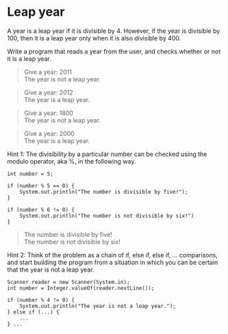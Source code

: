 # Leap year
A year is a leap year if it is divisible by 4. However, if the year is divisible by 100, then it is a leap year only when it is also divisible by 400.

Write a program that reads a year from the user, and checks whether or not it is a leap year.

>  Give a year: 2011 <br>
The year is not a leap year.

> Give a year: 2012 <br>
The year is a leap year.

> Give a year: 1800 <br>
The year is not a leap year.

> Give a year: 2000 <br>
The year is a leap year.

Hint 1: The divisibility by a particular number can be checked using the modulo operator, aka %, in the following way.
```
int number = 5;

if (number % 5 == 0) {
    System.out.println("The number is divisible by five!");
}

if (number % 6 != 0) {
    System.out.println("The number is not divisible by six!")
}
```
> The number is divisible by five! <br>
The number is not divisible by six!

Hint 2: Think of the problem as a chain of if, else if, else if, ... comparisons, and start building the program from a situation in which you can be certain that the year is not a leap year.

```
Scanner reader = new Scanner(System.in);
int number = Integer.valueOf(reader.nextLine());

if (number % 4 != 0) {
    System.out.println("The year is not a leap year.");
} else if (...) {
    ...
} ...
```